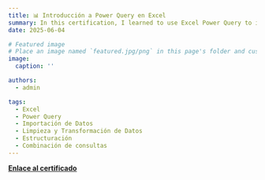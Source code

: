```yaml
---
title: 📊 Introducción a Power Query en Excel
summary: In this certification, I learned to use Excel Power Query to import and organize data, handle errors, remove duplicates, and fill in missing values. I also worked with numerical transformations, date/time manipulation, and text formatting. Finally, I gained more advanced knowledge in structuring data through transposing, pivoting, grouping, and connecting multiple queries to build more comprehensive and user-friendly data analysis workflows. 
date: 2025-06-04

# Featured image
# Place an image named `featured.jpg/png` in this page's folder and customize its options here.
image:
  caption: ''

authors:
  - admin

tags:
  - Excel
  - Power Query
  - Importación de Datos
  - Limpieza y Transformación de Datos 
  - Estructuración
  - Combinación de consultas
---
```






[**Enlace al certificado**](https://www.datacamp.com/completed/statement-of-accomplishment/course/25701e6f6d2451cabb5ab39a2896737ddea2e172)